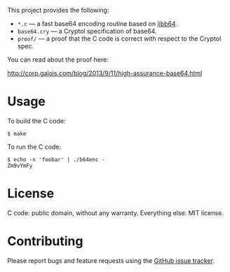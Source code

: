 This project provides the following:

* `*.c` — a fast base64 encoding routine based on [libb64](http://libb64.sourceforge.net/).
* `base64.cry` — a Cryptol specification of base64.
* `proof/` — a proof that the C code is correct with respect to the Cryptol spec.

You can read about the proof here:

http://corp.galois.com/blog/2013/9/11/high-assurance-base64.html

# Usage

To build the C code:

    $ make

To run the C code:

    $ echo -n 'foobar' | ./b64enc -
    Zm9vYmFy

# License

C code: public domain, without any warranty.
Everything else: MIT license.

# Contributing

Please report bugs and feature requests using the [GitHub issue tracker](https://github.com/davidlazar/base64/issues).
